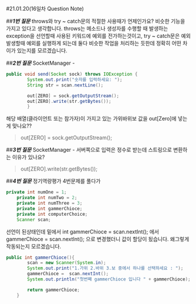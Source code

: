 #21.01.20(16일차 Question Note)

##**_1번 질문_**
throws와 try ~ catch문의 적절한 사용때가 언제인가요?
비슷한 기능을 가지고 있다고 생각합니다.
throws는 메소드나 생성자를 수행할 때 발생하는 exception을
선언할때 사용된 키워드에 예외를 전가하는것이고, try ~ catch문은
예외발생할때 예외를 실행하게 되는데 둘다 비슷한 작업을 처리하는 듯한데
정확히 어떤 차이가 있는지를 모르겠습니다.


##**_2번 질문_**
SocketManager -
```java
public void send(Socket sock) throws IOException {
        System.out.print("숫자를 입력하세요: ");
        String str = scan.nextLine();

        out[ZERO] = sock.getOutputStream();
        out[ZERO].write(str.getBytes());
        }
```
해당 배열(클라이언트 또는 참가자)이 가지고 있는
가위바위보 값을 out[Zero]에 넣는게 맞나요??

> out[ZERO] = sock.getOutputStream();

##**_3번 질문_**
SocketManager -
서버쪽으로 입력은 정수로 받는데 스트링으로
변환하는 이유가 있나요?

> out[ZERO].write(str.getBytes());

##**_4번 질문_**
정기역량평가 4번문제를 풀다가
```java
private int numOne = 1;
    private int numTwo = 2;
    private int numThree = 3;
    private int gammerChioce;
    private int computerChoice;
    Scanner scan;
```
선언이 된상태인데 밑에서 int gammerChioce =  scan.nextInt(); 에서 gammerChioce =  scan.nextInt();
으로 변경했더니 값이 할당이 됬습니다. 왜그렇게 작동되는지 모르겠습니다.

```java
public int gammerChioce(){
        scan = new Scanner(System.in);
        System.out.print("1.가위 2.바위 3.보 중에서 하나를 선택하세요 : ");
        gammerChioce =  scan.nextInt();
        System.out.println("첫번째 gammerChioce 입니다 " + gammerChioce);

        return gammerChioce;
    }
```

